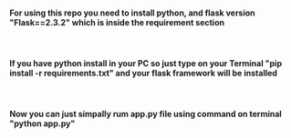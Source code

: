 <h4>For using this repo you need to install python, and flask version "Flask==2.3.2" which is inside the requirement section</h4>
<br>
<h4>If you have python install in your PC so just type on your Terminal "pip install -r requirements.txt" and your flask framework will be installed</h4>
<br>
<h4>Now you can just simpally rum app.py file using command on terminal "python app.py"</h4>